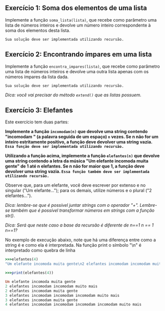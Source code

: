 ## Exercício 1: Soma dos elementos de uma lista

Implemente a função ```soma_lista(lista)```, que recebe como parâmetro uma lista de números inteiros e devolve um número inteiro correspondente à soma dos elementos desta lista.

```Sua solução deve ser implementada utilizando recursão.```

## Exercício 2: Encontrando ímpares em uma lista

Implemente a função ```encontra_impares(lista)```, que recebe como parâmetro uma lista de números inteiros e devolve uma outra lista apenas com os números ímpares da lista dada.

```Sua solução deve ser implementada utilizando recursão.```

*Dica: você vai precisar do método ```extend()``` que as listas possuem.*

## Exercício 3: Elefantes

Este exercício tem duas partes:

   **Implemente a função ```incomodam(n)``` que devolve uma string contendo "incomodam " (a palavra seguida de um espaço) ```n``` vezes. Se n não for um inteiro estritamente positivo, a função deve devolver uma string vazia. ```Essa função deve ser implementada utilizando recursão.```**
    
   **Utilizando a função acima, implemente a função ```elefantes(n)``` que devolve uma string contendo a letra da música "Um elefante incomoda muita gente" de 1 até n elefantes. Se n não for maior que 1, a função deve devolver uma string vazia. ```Essa função também deve ser implementada utilizando recursão.```**

Observe que, para um elefante, você deve escrever por extenso e no singular ("Um elefante..."); para os demais, utilize números e o plural ("2 elefantes...").

*Dica: lembre-se que é possível juntar strings com o operador "+". Lembre-se também que é possível transformar números em strings com a função str()*.

*Dica: Será que neste caso a base da recursão é diferente de n==1 n == 1 n==1?*

No exemplo de execução abaixo, note que há uma diferença entre como a string é e como ela é interpretada. Na função print o símbolo "\n" é interpretado como quebra de linha

```ruby
>>>elefantes(4)
"Um elefante incomoda muita gente\n2 elefantes incomodam incomodam muito mais\n2 elefantes incomodam muita gente\n3 elefantes incomodam incomodam incomodam muito mais\n3 elefantes incomodam muita gente\n4 elefantes incomodam incomodam incomodam incomodam muito mais"
```

```ruby
>>>print(elefantes(4))

Um elefante incomoda muita gente
2 elefantes incomodam incomodam muito mais
2 elefantes incomodam muita gente
3 elefantes incomodam incomodam incomodam muito mais
3 elefantes incomodam muita gente
4 elefantes incomodam incomodam incomodam incomodam muito mais
```
